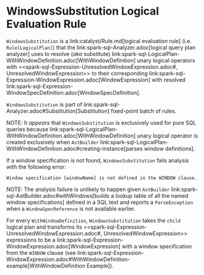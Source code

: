 # WindowsSubstitution Logical Evaluation Rule

`WindowsSubstitution` is a link:catalyst/Rule.md[logical evaluation rule] (i.e. `Rule[LogicalPlan]`) that the link:spark-sql-Analyzer.adoc[logical query plan analyzer] uses to resolve (_aka_ substitute) link:spark-sql-LogicalPlan-WithWindowDefinition.adoc[WithWindowDefinition] unary logical operators with <<spark-sql-Expression-UnresolvedWindowExpression.adoc#, UnresolvedWindowExpression>> to their corresponding link:spark-sql-Expression-WindowExpression.adoc[WindowExpression] with resolved link:spark-sql-Expression-WindowSpecDefinition.adoc[WindowSpecDefinition].

`WindowsSubstitution` is part of link:spark-sql-Analyzer.adoc#Substitution[Substitution] fixed-point batch of rules.

NOTE: It _appears_ that `WindowsSubstitution` is exclusively used for pure SQL queries because link:spark-sql-LogicalPlan-WithWindowDefinition.adoc[WithWindowDefinition] unary logical operator is created exclusively when `AstBuilder` link:spark-sql-LogicalPlan-WithWindowDefinition.adoc#creating-instance[parses window definitions].

If a window specification is not found, `WindowsSubstitution` fails analysis with the following error:

```
Window specification [windowName] is not defined in the WINDOW clause.
```

NOTE: The analysis failure is unlikely to happen given `AstBuilder` link:spark-sql-AstBuilder.adoc#withWindows[builds a lookup table of all the named window specifications] defined in a SQL text and reports a `ParseException` when a `WindowSpecReference` is not available earlier.

For every `WithWindowDefinition`, `WindowsSubstitution` takes the `child` logical plan and transforms its <<spark-sql-Expression-UnresolvedWindowExpression.adoc#, UnresolvedWindowExpression>> expressions to be a link:spark-sql-Expression-WindowExpression.adoc[WindowExpression] with a window specification from the `WINDOW` clause (see link:spark-sql-Expression-WindowExpression.adoc#WithWindowDefinition-example[WithWindowDefinition Example]).
